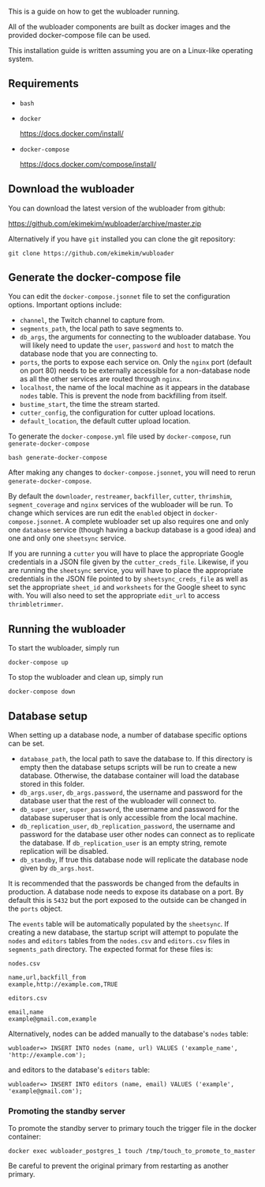 This is a guide on how to get the wubloader running.

All of the wubloader components are built as docker images and the provided docker-compose file can be used.

This installation guide is written assuming you are on a Linux-like operating system.

## Requirements
* `bash`

* `docker`

  https://docs.docker.com/install/

* `docker-compose`

  https://docs.docker.com/compose/install/
  
  
  
## Download the wubloader

You can download the latest version of the wubloader from github:

  https://github.com/ekimekim/wubloader/archive/master.zip
  
Alternatively if you have `git` installed you can clone the git repository:

  `git clone https://github.com/ekimekim/wubloader`
  
  
## Generate the docker-compose file

You can edit the `docker-compose.jsonnet` file to set the configuration options. Important options include:

* `channel`, the Twitch channel to capture from.
* `segments_path`, the local path to save segments to.
* `db_args`, the arguments for connecting to the wubloader database. You will likely need to update the `user`, `password` and `host` to match the database node that you are connecting to.
* `ports`, the ports to expose each service on. Only the `nginx` port (default on port 80) needs to be externally accessible for a non-database node as all the other services are routed through `nginx`.
* `localhost`, the name of the local machine as it appears in the database `nodes` table. This is prevent the node from backfilling from itself.
* `bustime_start`, the time the stream started.
* `cutter_config`, the configuration for cutter upload locations.
* `default_location`, the default cutter upload location.

To generate the `docker-compose.yml` file used by `docker-compose`, run `generate-docker-compose`

  `bash generate-docker-compose`
  
After making any changes to `docker-compose.jsonnet`, you will need to rerun `generate-docker-compose`.

By default the `downloader`, `restreamer`, `backfiller`, `cutter`, `thrimshim`, `segment_coverage` and `nginx` services of the wubloader will be run. To change which services are run edit the `enabled` object in `docker-compose.jsonnet`. A complete wubloader set up also requires one and only one `database` service (though having a backup database is a good idea) and one and only one `sheetsync` service.

If you are running a `cutter` you will have to place the appropriate Google credentials in a JSON file given by the `cutter_creds_file`. Likewise, if you are running the `sheetsync` service, you will have to place the appropriate credentials in the JSON file pointed to by `sheetsync_creds_file` as well as set the appropriate `sheet_id` and `worksheets` for the Google sheet to sync with. You will also need to set the appropriate `edit_url` to access `thrimbletrimmer`.  

## Running the wubloader

To start the wubloader, simply run

  `docker-compose up`
  
To stop the wubloader and clean up, simply run

  `docker-compose down`

## Database setup

When setting up a database node, a number of database specific options can be set.

* `database_path`, the local path to save the database to. If this directory is empty then the database setups scripts will be run to create a new database. Otherwise, the database container will load the database stored in this folder.
* `db_args.user`, `db_args.password`, the username and password for the database user that the rest of the wubloader will connect to.
* `db_super_user`, `super_password`, the username and password for the database superuser that is only accessible from the local machine. 
* `db_replication_user`, `db_replication_password`, the username and password for the database user other nodes can connect as to replicate the database. If `db_replication_user` is an empty string, remote replication will be disabled.
* `db_standby`, If true this database node will replicate the database node given by `db_args.host`. 

It is recommended that the passwords be changed from the defaults in production.
A database node needs to expose its database on a port. By default this is `5432` but the port exposed to the outside can be changed in the `ports` object.

The `events` table will be automatically populated by the `sheetsync`. If creating a new database, the startup script will attempt to populate the `nodes` and `editors` tables from the `nodes.csv` and `editors.csv` files in `segments_path` directory. The expected format for these files is:

```
nodes.csv

name,url,backfill_from
example,http://example.com,TRUE
```

```
editors.csv

email,name
example@gmail.com,example
```

Alternatively, nodes can be added manually to the database's `nodes` table:

`wubloader=> INSERT INTO nodes (name, url) VALUES ('example_name', 'http://example.com');`

and editors to the database's `editors` table:

`wubloader=> INSERT INTO editors (name, email) VALUES ('example', 'example@gmail.com');`

### Promoting the standby server

To promote the standby server to primary touch the trigger file in the docker container:

`docker exec wubloader_postgres_1 touch /tmp/touch_to_promote_to_master`

Be careful to prevent the original primary from restarting as another primary.
